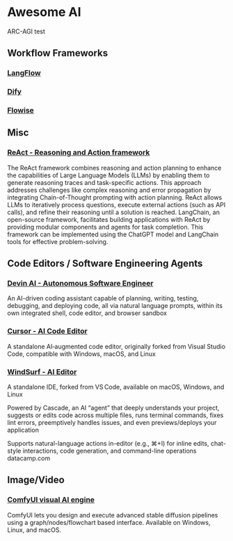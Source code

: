 # Awesome AI

ARC-AGI test

## Workflow Frameworks

### [LangFlow](https://www.langflow.org/)

### [Dify](https://dify.ai/)

### [Flowise](https://flowiseai.com/)

## Misc

### [ReAct - Reasoning and Action framework](https://medium.com/@jainashish.079/build-llm-agent-combining-reasoning-and-action-react-framework-using-langchain-379a89a7e881)

The ReAct framework combines reasoning and action planning to enhance the capabilities of Large Language Models (LLMs) by enabling them to generate reasoning traces and task-specific actions. This approach addresses challenges like complex reasoning and error propagation by integrating Chain-of-Thought prompting with action planning. ReAct allows LLMs to iteratively process questions, execute external actions (such as API calls), and refine their reasoning until a solution is reached. LangChain, an open-source framework, facilitates building applications with ReAct by providing modular components and agents for task completion. This framework can be implemented using the ChatGPT model and LangChain tools for effective problem-solving.

## Code Editors / Software Engineering Agents

### [Devin AI - Autonomous Software Engineer](https://devin.ai/)

An AI-driven coding assistant capable of planning, writing, testing, debugging, and deploying code, all via natural language prompts, within its own integrated shell, code editor, and browser sandbox

### [Cursor - AI Code Editor](https://www.cursor.com/en)

A standalone AI‑augmented code editor, originally forked from Visual Studio Code, compatible with Windows, macOS, and Linux

### [WindSurf - AI Editor](https://windsurf.com/)

A standalone IDE, forked from VS Code, available on macOS, Windows, and Linux 

Powered by Cascade, an AI “agent” that deeply understands your project, suggests or edits code across multiple files, runs terminal commands, fixes lint errors, preemptively handles issues, and even previews/deploys your application 

Supports natural-language actions in-editor (e.g., ⌘+I) for inline edits, chat-style interactions, code generation, and command-line operations 
datacamp.com

## Image/Video

### [ComfyUI visual AI engine](https://github.com/comfyanonymous/ComfyUI)

ComfyUI lets you design and execute advanced stable diffusion pipelines using a graph/nodes/flowchart based interface. Available on Windows, Linux, and macOS.


